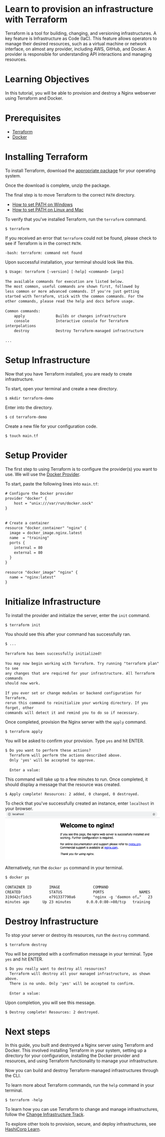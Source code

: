 # Learn to provision an infrastructure with Terraform
Terraform is a tool for building, changing, and versioning infrastructures.
A key feature is Infrastructure as Code (IaC). This feature allows operators to manage their
desired resources, such as a virtual machine or network interface, on almost any provider, including AWS, GitHub, and Docker.
A provider is responsible for understanding API interactions and managing resources.


# Learning Objectives
In this tutorial, you will be able to provision and destroy a Nginx webserver using Terraform and Docker. 


# Prerequisites 
- [Terraform](https://www.terraform.io/downloads.html)
- [Docker](https://www.docker.com/products/docker-desktop) 


# Installing Terraform 
To install Terraform, download the [appropriate package](https://www.terraform.io/downloads.html) for your operating system. 

Once the download is complete, unzip the package. 

The final step is to move Terraform to the correct `PATH` directory.
- [How to set PATH on Windows](https://stackoverflow.com/questions/1618280/where-can-i-set-path-to-make-exe-on-windows) 
- [How to set PATH on Linux and Mac](https://stackoverflow.com/questions/14637979/how-to-permanently-set-path-on-linux-unix)

To verify that you've installed Terraform, run the ```terraform``` command. 
```shell
$ terraform
```
If you received an error that ```terraform``` could not be found, please check to see if Terraform is in the correct ```PATH```.
```shell 
-bash: terraform: command not found
```

Upon successful installation, your terminal should look like this. 
```
$ Usage: terraform [-version] [-help] <command> [args]

The available commands for execution are listed below.
The most common, useful commands are shown first, followed by
less common or more advanced commands. If you're just getting
started with Terraform, stick with the common commands. For the
other commands, please read the help and docs before usage.

Common commands:
    apply              Builds or changes infrastructure
    console            Interactive console for Terraform interpolations
    destroy            Destroy Terraform-managed infrastructure

...
```



# Setup Infrastructure
Now that you have Terraform installed, you are ready to create infrastructure. 

To start, open your terminal and create a new directory.
```shell 
$ mkdir terraform-demo 
```

Enter into the directory.
```shell 
$ cd terraform-demo 
```

Create a new file for your configuration code. 
```shell
$ touch main.tf 
```


# Setup Provider
The first step to using Terraform is to configure the provider(s) you want to use.
We will use the [Docker Provider](https://www.terraform.io/docs/providers/docker/index.html). 


To start, paste the following lines into ```main.tf```:

```hcl
# Configure the Docker provider 
provider "docker" {
    host = "unix:///var/run/docker.sock"
}


# Create a container 
resource "docker_container" "nginx" {
  image = docker_image.nginx.latest
  name  = "training"
  ports {
    internal = 80
    external = 80
  }
}

resource "docker_image" "nginx" {
  name = "nginx:latest"
}
```



# Initialize Infrastructure
To install the provider and initialize the server, enter the ```init``` command.
```shell
$ terraform init
``` 

You should see this after your command has successfully ran.
```shell
$ ...

Terraform has been successfully initialized!

You may now begin working with Terraform. Try running "terraform plan" to see
any changes that are required for your infrastructure. All Terraform commands
should now work.

If you ever set or change modules or backend configuration for Terraform,
rerun this command to reinitialize your working directory. If you forget, other
commands will detect it and remind you to do so if necessary.
```


Once completed, provision the Nginx server with the ```apply``` command.
```shell
$ terraform apply
```

You will be asked to confirm your provision. Type ```yes``` and hit ENTER. 
```shell
$ Do you want to perform these actions?
  Terraform will perform the actions described above.
  Only 'yes' will be accepted to approve.

  Enter a value: 
```

This command will take up to a few minutes to run. 
Once completed, it should display a message that the resource was created. 
```shell
$ Apply complete! Resources: 2 added, 0 changed, 0 destroyed.
```

To check that you've successfully created an instance, enter `localhost` in your browser.
![localhost](localhostScreenShot.png)


Alternatively, run the `docker ps` command in your terminal.
```shell
$ docker ps

CONTAINER ID        IMAGE               COMMAND                  CREATED             STATUS              PORTS                NAMES
319d42cf1dc5        e791337790a6        "nginx -g 'daemon of…"   23 minutes ago      Up 23 minutes       0.0.0.0:80->80/tcp   training
```


# Destroy Infrastructure
To stop your server or destroy its resources, run the ```destroy``` command.
```shell 
$ terraform destroy 
```

You will be prompted with a confirmation message in your terminal. Type ```yes``` and hit ENTER.
```shell
$ Do you really want to destroy all resources?
  Terraform will destroy all your managed infrastructure, as shown above.
  There is no undo. Only 'yes' will be accepted to confirm.

  Enter a value: 
```
Upon completion, you will see this message.
```shell 
$ Destroy complete! Resources: 2 destroyed.
```




# Next steps 
In this guide, you built and destroyed a Nginx server using Terraform and Docker.
This involved installing Terraform in your system, setting up a directory for your configuration, 
installing the Docker provider and resources, and using Terraform functionality to manage your infrastructure.

Now you can build and destroy Terraform-managed infrastructures through the CLI.

To learn more about Terraform commands, run the ```help``` command in your terminal.
```shell
$ terraform -help
```

To learn how you can use Terraform to change and manage infrastructures, follow the [Change Infrastructure Track](https://learn.hashicorp.com/terraform/getting-started/change).

To explore other tools to provision, secure, and deploy infrastructures, see [HashiCorp Learn](https://learn.hashicorp.com/).

